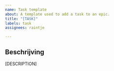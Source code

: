 ```yaml
---
name: Task template
about: A template used to add a task to an epic.
title: "[TASK]"
labels: task
assignees: raintje

---
```

## Beschrijving
[DESCRIPTION]

